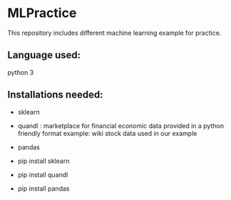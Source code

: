 # MLPractice
This repository includes different machine learning example for practice. 

## Language used: 
python 3
## Installations needed:  
- sklearn 
- quandl : marketplace for financial economic data provided in a python friendly format 
	example: wiki stock data used in our example 
- pandas

- pip install sklearn 
- pip install quandl 
- pip install pandas
